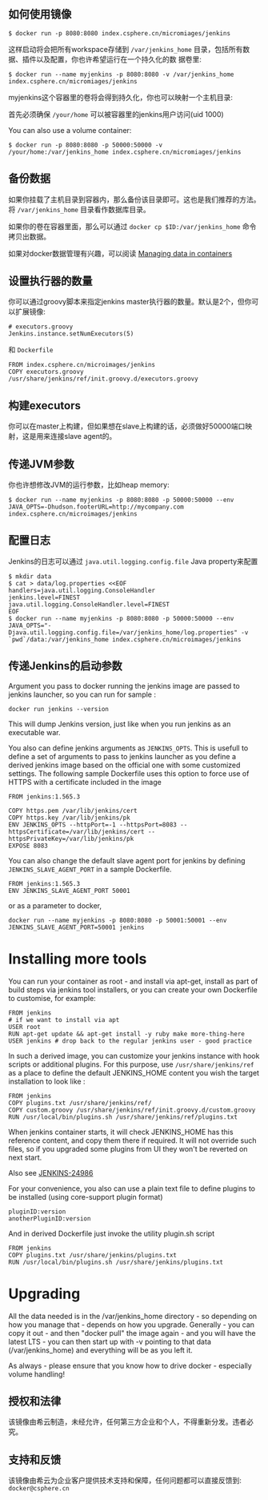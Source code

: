 
## 如何使用镜像

```console
$ docker run -p 8080:8080 index.csphere.cn/micromiages/jenkins
```

这样启动将会把所有workspace存储到 `/var/jenkins_home` 目录，包括所有数据、插件以及配置，你也许希望运行在一个持久化的数
据卷里:

```console
$ docker run --name myjenkins -p 8080:8080 -v /var/jenkins_home index.csphere.cn/micromiages/jenkins
```

myjenkins这个容器里的卷将会得到持久化，你也可以映射一个主机目录:

首先必须确保 `/your/home` 可以被容器里的jenkins用户访问(uid 1000)

You can also use a volume container:

```console
$ docker run -p 8080:8080 -p 50000:50000 -v /your/home:/var/jenkins_home index.csphere.cn/micromiages/jenkins
```

## 备份数据

如果你挂载了主机目录到容器内，那么备份该目录即可。这也是我们推荐的方法。将 `/var/jenkins_home` 目录看作数据库目录。

如果你的卷在容器里面，那么可以通过 ```docker cp $ID:/var/jenkins_home``` 命令拷贝出数据。

如果对docker数据管理有兴趣，可以阅读 [Managing data in containers](https://docs.docker.com/userguide/dockervolumes/)

## 设置执行器的数量

你可以通过groovy脚本来指定jenkins master执行器的数量。默认是2个，但你可以扩展镜像:

```
# executors.groovy
Jenkins.instance.setNumExecutors(5)
```

和 `Dockerfile`

```
FROM index.csphere.cn/microimages/jenkins
COPY executors.groovy /usr/share/jenkins/ref/init.groovy.d/executors.groovy
```


## 构建executors

你可以在master上构建，但如果想在slave上构建的话，必须做好50000端口映射，这是用来连接slave agent的。

## 传递JVM参数

你也许想修改JVM的运行参数，比如heap memory:

```
$ docker run --name myjenkins -p 8080:8080 -p 50000:50000 --env JAVA_OPTS=-Dhudson.footerURL=http://mycompany.com index.csphere.cn/microimages/jenkins
```

## 配置日志

Jenkins的日志可以通过 `java.util.logging.config.file` Java property来配置

```console
$ mkdir data
$ cat > data/log.properties <<EOF
handlers=java.util.logging.ConsoleHandler
jenkins.level=FINEST
java.util.logging.ConsoleHandler.level=FINEST
EOF
$ docker run --name myjenkins -p 8080:8080 -p 50000:50000 --env JAVA_OPTS="-Djava.util.logging.config.file=/var/jenkins_home/log.properties" -v `pwd`/data:/var/jenkins_home index.csphere.cn/microimages/jenkins
```


## 传递Jenkins的启动参数

Argument you pass to docker running the jenkins image are passed to jenkins launcher, so you can run for sample :
```
docker run jenkins --version
```
This will dump Jenkins version, just like when you run jenkins as an executable war.

You also can define jenkins arguments as `JENKINS_OPTS`. This is usefull to define a set of arguments to pass to jenkins launcher as you
define a derived jenkins image based on the official one with some customized settings. The following sample Dockerfile uses this option
to force use of HTTPS with a certificate included in the image

```
FROM jenkins:1.565.3

COPY https.pem /var/lib/jenkins/cert
COPY https.key /var/lib/jenkins/pk
ENV JENKINS_OPTS --httpPort=-1 --httpsPort=8083 --httpsCertificate=/var/lib/jenkins/cert --httpsPrivateKey=/var/lib/jenkins/pk
EXPOSE 8083
```

You can also change the default slave agent port for jenkins by defining `JENKINS_SLAVE_AGENT_PORT` in a sample Dockerfile.

```
FROM jenkins:1.565.3
ENV JENKINS_SLAVE_AGENT_PORT 50001
```
or as a parameter to docker,
```
docker run --name myjenkins -p 8080:8080 -p 50001:50001 --env JENKINS_SLAVE_AGENT_PORT=50001 jenkins
```

# Installing more tools

You can run your container as root - and install via apt-get, install as part of build steps via jenkins tool installers, or you can create your own Dockerfile to customise, for example: 

```
FROM jenkins
# if we want to install via apt
USER root
RUN apt-get update && apt-get install -y ruby make more-thing-here
USER jenkins # drop back to the regular jenkins user - good practice
```

In such a derived image, you can customize your jenkins instance with hook scripts or additional plugins. 
For this purpose, use `/usr/share/jenkins/ref` as a place to define the default JENKINS_HOME content you
wish the target installation to look like :

```
FROM jenkins
COPY plugins.txt /usr/share/jenkins/ref/
COPY custom.groovy /usr/share/jenkins/ref/init.groovy.d/custom.groovy
RUN /usr/local/bin/plugins.sh /usr/share/jenkins/ref/plugins.txt
```

When jenkins container starts, it will check JENKINS_HOME has this reference content, and copy them there if required. It will not override such files, so if you upgraded some plugins from UI they won't be reverted on next start.

Also see [JENKINS-24986](https://issues.jenkins-ci.org/browse/JENKINS-24986)

For your convenience, you also can use a plain text file to define plugins to be installed (using core-support plugin format)
```
pluginID:version
anotherPluginID:version
```
And in derived Dockerfile just invoke the utility plugin.sh script
```
FROM jenkins
COPY plugins.txt /usr/share/jenkins/plugins.txt
RUN /usr/local/bin/plugins.sh /usr/share/jenkins/plugins.txt
```


# Upgrading

All the data needed is in the /var/jenkins_home directory - so depending on how you manage that - depends on how you upgrade. Generally - you can copy it out - and then "docker pull" the image again - and you will have the latest LTS - you can then start up with -v pointing to that data (/var/jenkins_home) and everything will be as you left it.

As always - please ensure that you know how to drive docker - especially volume handling!

## 授权和法律

该镜像由希云制造，未经允许，任何第三方企业和个人，不得重新分发。违者必究。

## 支持和反馈

该镜像由希云为企业客户提供技术支持和保障，任何问题都可以直接反馈到: `docker@csphere.cn`

